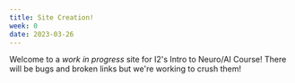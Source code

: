```yaml
---
title: Site Creation!
week: 0
date: 2023-03-26
---
```


Welcome to a *work in progress* site for I2's Intro to Neuro/AI Course! There will be bugs and broken links but we're working to crush them!